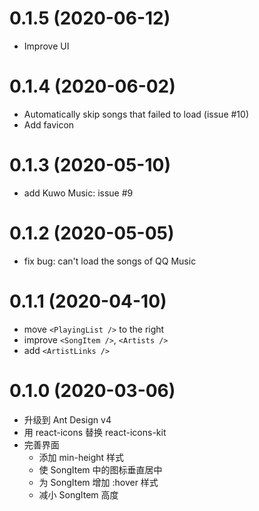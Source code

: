 # 0.1.5 (2020-06-12)
- Improve UI

# 0.1.4 (2020-06-02)
- Automatically skip songs that failed to load (issue #10)
- Add favicon

# 0.1.3 (2020-05-10)
- add Kuwo Music: issue #9

# 0.1.2 (2020-05-05)
- fix bug: can't load the songs of QQ Music

# 0.1.1 (2020-04-10)
- move `<PlayingList />` to the right
- improve `<SongItem />`, `<Artists />`
- add `<ArtistLinks />`

# 0.1.0 (2020-03-06)
- 升级到 Ant Design v4
- 用 react-icons 替换 react-icons-kit
- 完善界面
  - 添加 min-height 样式
  - 使 SongItem 中的图标垂直居中
  - 为 SongItem 增加 :hover 样式
  - 减小 SongItem 高度